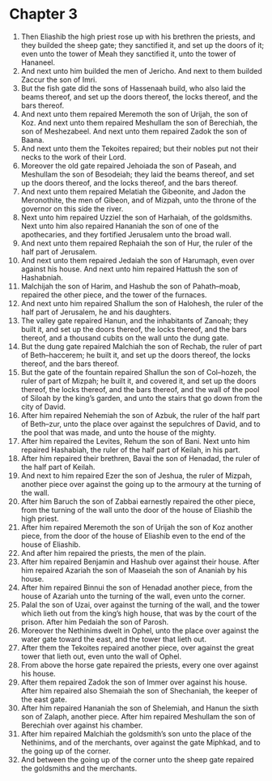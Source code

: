 # Chapter 3

1. Then Eliashib the high priest rose up with his brethren the priests, and they builded the sheep gate; they sanctified it, and set up the doors of it; even unto the tower of Meah they sanctified it, unto the tower of Hananeel.
2. And next unto him builded the men of Jericho. And next to them builded Zaccur the son of Imri.
3. But the fish gate did the sons of Hassenaah build, who also laid the beams thereof, and set up the doors thereof, the locks thereof, and the bars thereof.
4. And next unto them repaired Meremoth the son of Urijah, the son of Koz. And next unto them repaired Meshullam the son of Berechiah, the son of Meshezabeel. And next unto them repaired Zadok the son of Baana.
5. And next unto them the Tekoites repaired; but their nobles put not their necks to the work of their Lord.
6. Moreover the old gate repaired Jehoiada the son of Paseah, and Meshullam the son of Besodeiah; they laid the beams thereof, and set up the doors thereof, and the locks thereof, and the bars thereof.
7. And next unto them repaired Melatiah the Gibeonite, and Jadon the Meronothite, the men of Gibeon, and of Mizpah, unto the throne of the governor on this side the river.
8. Next unto him repaired Uzziel the son of Harhaiah, of the goldsmiths. Next unto him also repaired Hananiah the son of one of the apothecaries, and they fortified Jerusalem unto the broad wall.
9. And next unto them repaired Rephaiah the son of Hur, the ruler of the half part of Jerusalem.
10. And next unto them repaired Jedaiah the son of Harumaph, even over against his house. And next unto him repaired Hattush the son of Hashabniah.
11. Malchijah the son of Harim, and Hashub the son of Pahath–moab, repaired the other piece, and the tower of the furnaces.
12. And next unto him repaired Shallum the son of Halohesh, the ruler of the half part of Jerusalem, he and his daughters.
13. The valley gate repaired Hanun, and the inhabitants of Zanoah; they built it, and set up the doors thereof, the locks thereof, and the bars thereof, and a thousand cubits on the wall unto the dung gate.
14. But the dung gate repaired Malchiah the son of Rechab, the ruler of part of Beth–haccerem; he built it, and set up the doors thereof, the locks thereof, and the bars thereof.
15. But the gate of the fountain repaired Shallun the son of Col–hozeh, the ruler of part of Mizpah; he built it, and covered it, and set up the doors thereof, the locks thereof, and the bars thereof, and the wall of the pool of Siloah by the king’s garden, and unto the stairs that go down from the city of David.
16. After him repaired Nehemiah the son of Azbuk, the ruler of the half part of Beth–zur, unto the place over against the sepulchres of David, and to the pool that was made, and unto the house of the mighty.
17. After him repaired the Levites, Rehum the son of Bani. Next unto him repaired Hashabiah, the ruler of the half part of Keilah, in his part.
18. After him repaired their brethren, Bavai the son of Henadad, the ruler of the half part of Keilah.
19. And next to him repaired Ezer the son of Jeshua, the ruler of Mizpah, another piece over against the going up to the armoury at the turning of the wall.
20. After him Baruch the son of Zabbai earnestly repaired the other piece, from the turning of the wall unto the door of the house of Eliashib the high priest.
21. After him repaired Meremoth the son of Urijah the son of Koz another piece, from the door of the house of Eliashib even to the end of the house of Eliashib.
22. And after him repaired the priests, the men of the plain.
23. After him repaired Benjamin and Hashub over against their house. After him repaired Azariah the son of Maaseiah the son of Ananiah by his house.
24. After him repaired Binnui the son of Henadad another piece, from the house of Azariah unto the turning of the wall, even unto the corner.
25. Palal the son of Uzai, over against the turning of the wall, and the tower which lieth out from the king’s high house, that was by the court of the prison. After him Pedaiah the son of Parosh.
26. Moreover the Nethinims dwelt in Ophel, unto the place over against the water gate toward the east, and the tower that lieth out.
27. After them the Tekoites repaired another piece, over against the great tower that lieth out, even unto the wall of Ophel.
28. From above the horse gate repaired the priests, every one over against his house.
29. After them repaired Zadok the son of Immer over against his house. After him repaired also Shemaiah the son of Shechaniah, the keeper of the east gate.
30. After him repaired Hananiah the son of Shelemiah, and Hanun the sixth son of Zalaph, another piece. After him repaired Meshullam the son of Berechiah over against his chamber.
31. After him repaired Malchiah the goldsmith’s son unto the place of the Nethinims, and of the merchants, over against the gate Miphkad, and to the going up of the corner.
32. And between the going up of the corner unto the sheep gate repaired the goldsmiths and the merchants.


